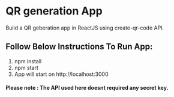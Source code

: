 # QR generation App
Build a QR geberation app in ReactJS using create-qr-code API.


## Follow Below Instructions To Run App:
1. npm install 
2. npm start
3. App will start on http://localhost:3000


#### Please note : The API used here doesnt required any secret key.
